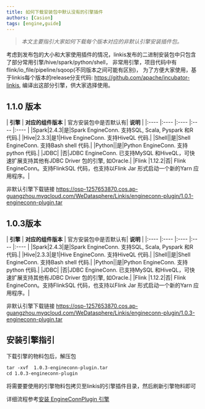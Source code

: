 ```yaml
---
title: 如何下载安装包中默认没有的引擎插件
authors: [Casion]
tags: [engine,guide]
---
```

> _本文主要指引大家如何下载每个版本对应的非默认引擎安装插件包。_

考虑到发布包的大小和大家使用插件的情况，linkis发布的二进制安装包中只包含了部分常用引擎/hive/spark/python/shell，
非常用引擎，项目代码中有flink/io_file/pipeline/sqoop(不同版本之间可能有区别)，
为了方便大家使用，基于linkis每个版本的release分支代码: https://github.com/apache/incubator-linkis, 编译出这部分引擎，供大家选择使用。

## 1.1.0 版本

| **引擎** | **对应的组件版本** | 官方安装包中是否默认有| **说明** |
|:---- |:---- |:---- |:---- |:---- |
|Spark|2.4.3|是|Spark EngineConn. 支持SQL, Scala, Pyspark 和R 代码.|
|Hive|2.3.3|是1|Hive EngineConn. 支持HiveQL 代码.|
|Shell||是|Shell EngineConn. 支持Bash shell 代码.|
|Python||是|Python EngineConn. 支持python 代码.|
|JDBC| |否|JDBC EngineConn. 已支持MySQL 和HiveQL，可快速扩展支持其他有JDBC Driver 包的引擎, 如Oracle.|
|Flink |1.12.2|否|	Flink EngineConn。支持FlinkSQL 代码，也支持以Flink Jar 形式启动一个新的Yarn 应用程序。|

非默认引擎下载链接
https://osp-1257653870.cos.ap-guangzhou.myqcloud.com/WeDatasphere/Linkis/engineconn-plugin/1.0.1-engineconn-plugin.tar


## 1.0.3版本

| **引擎** | **对应的组件版本** | 官方安装包中是否默认有| **说明** |
|:---- |:---- |:---- |:---- |:---- |
|Spark|2.4.3|是|Spark EngineConn. 支持SQL, Scala, Pyspark 和R 代码.|
|Hive|2.3.3|是1|Hive EngineConn. 支持HiveQL 代码.|
|Shell||是|Shell EngineConn. 支持Bash shell 代码.|
|Python||是|Python EngineConn. 支持python 代码.|
|JDBC| |否|JDBC EngineConn. 已支持MySQL 和HiveQL，可快速扩展支持其他有JDBC Driver 包的引擎, 如Oracle.|
|Flink |1.12.2|否|	Flink EngineConn。支持FlinkSQL 代码，也支持以Flink Jar 形式启动一个新的Yarn 应用程序。|

非默认引擎下载链接
https://osp-1257653870.cos.ap-guangzhou.myqcloud.com/WeDatasphere/Linkis/engineconn-plugin/1.0.3-engineconn-plugin.tar 


## 安装引擎指引 

下载引擎的物料包后，解压包
```html
tar -xvf  1.0.3-engineconn-plugin.tar 
cd 1.0.3-engineconn-plugin 

```

将需要要使用的引擎物料包拷贝至linkis的引擎插件目录，然后刷新引擎物料即可

详细流程参考[安装 EngineConnPlugin 引擎](https://linkis.apache.org/zh-CN/docs/latest/deployment/engine_conn_plugin_installation)

